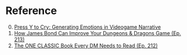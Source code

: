 # Reference

0. [Press Y to Cry: Generating Emotions in Videogame Narrative](https://www.youtube.com/watch?v=_lp0libfp5M)
0. [How James Bond Can Improve Your Dungeons & Dragons Game (Ep. 213)](https://www.youtube.com/watch?v=QRJXiRbXEek)
0. [The ONE CLASSIC Book Every DM Needs to Read (Ep. 212)](https://www.youtube.com/watch?v=lfbnNxSFK6U)

